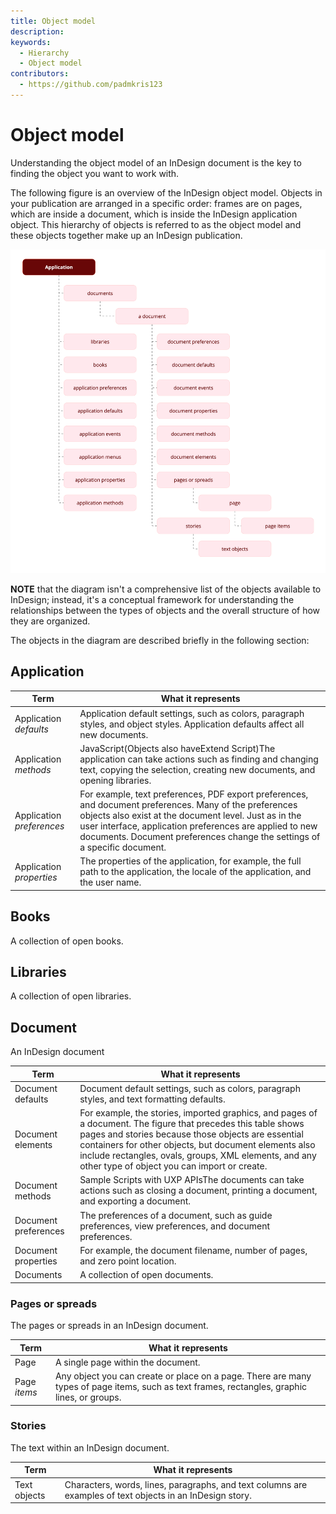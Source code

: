 ```yaml
---
title: Object model
description: 
keywords:
  - Hierarchy
  - Object model
contributors:
  - https://github.com/padmkris123
---
```


# Object model

Understanding the object model of an InDesign document is the key to finding the object you want to work with.

The following figure is an overview of the InDesign object model. Objects in your publication are arranged in a specific order: frames are on pages, which are inside a document, which is inside the InDesign application object. This hierarchy of objects is referred to as the object model and these objects together make up an InDesign publication.

![InDesign object model](id-om.png)

**NOTE** that the diagram isn't a comprehensive list of the objects available to InDesign; instead, it's a conceptual framework for understanding the relationships between the types of objects and the overall structure of how they are organized.


The objects in the diagram are described briefly in the following section:
## Application

| Term    | What it represents       |
| ------------------------- | ---------------------------------------------------------------- |
| Application _defaults_    | Application default settings, such as colors, paragraph styles, and object styles. Application defaults affect all new documents. |
| Application _methods_     | JavaScript(Objects also haveExtend Script)The application can take actions such as finding and changing text, copying the selection, creating new documents, and opening libraries. |
| Application _preferences_ | For example, text preferences, PDF export preferences, and document preferences. Many of the preferences objects also exist at the document level. Just as in the user interface, application preferences are applied to new documents. Document preferences change the settings of a specific document. |
| Application _properties_  | The properties of the application, for example, the full path to the application, the locale of the application, and the user name. |


## Books
A collection of open books.


## Libraries
A collection of open libraries. 


## Document
An InDesign document


| Term    | What it represents       |
| ------------------------- | ---------------------------------------------------------------- |
| Document defaults       | Document default settings, such as colors, paragraph styles, and text formatting defaults.  |
| Document elements       | For example, the stories, imported graphics, and pages of a document. The figure that precedes this table shows pages and stories because those objects are essential containers for other objects, but document elements also include rectangles, ovals, groups, XML elements, and any other type of object you can import or create. |
| Document methods        | Sample Scripts with UXP APIsThe documents can take actions such as closing a document, printing a document, and exporting a document. |
| Document preferences    | The preferences of a document, such as guide preferences, view preferences, and document preferences. |
| Document properties     | For example, the document filename, number of pages, and zero point location. |
| Documents               | A collection of open documents.   |

### Pages or spreads 
The pages or spreads in an InDesign document.

| Term    | What it represents       |
| ------------------------- | ---------------------------------------------------------------- |
| Page        | A single page within the document.                              |
| Page _items_              | Any object you can create or place on a page. There are many types of page items, such as text frames, rectangles, graphic lines, or groups.  |


### Stories
The text within an InDesign document.

| Term    | What it represents       |
| ------------------------- | ---------------------------------------------------------------- |
| Text objects            | Characters, words, lines, paragraphs, and text columns are examples of text objects in an InDesign story. |

